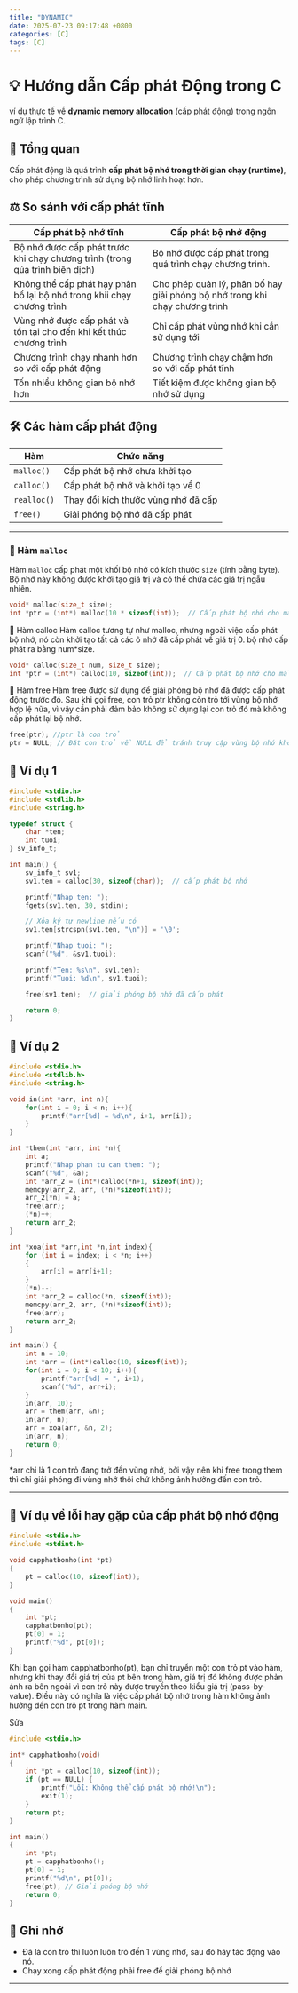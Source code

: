 ```yaml
---
title: "DYNAMIC"
date: 2025-07-23 09:17:48 +0800
categories: [C]
tags: [C]
---
```


# 💡 Hướng dẫn Cấp phát Động trong C

ví dụ thực tế về **dynamic memory allocation** (cấp phát động) trong ngôn ngữ lập trình C.

## 🧠 Tổng quan

Cấp phát động là quá trình **cấp phát bộ nhớ trong thời gian chạy (runtime)**, cho phép chương trình sử dụng bộ nhớ linh hoạt hơn.

## ⚖️ So sánh với cấp phát tĩnh

| Cấp phát bộ nhớ tĩnh| Cấp phát bộ nhớ động|
|---------------------|---------------------|
|Bộ nhớ được cấp phát trước khi chạy  chương trình (trong qúa trình biên dịch)| Bộ nhớ được cấp phát trong quá trình chạy chương trình.|
|Không thể cấp phát hạy phân bổ lại bộ nhớ trong khii chạy chương trình| Cho phép quản lý, phân bố hay giải phóng bộ nhớ trong khi chạy chương trình|
|Vùng nhớ được cấp phát và tồn tại cho đến khi kết thúc chương trình| Chỉ cấp phát vùng nhớ khi cần sử dụng tới|
|Chương trình chạy nhanh hơn so với cấp phát động| Chương trình chạy chậm hơn so với cấp phát tĩnh|
|Tốn nhiểu không gian bộ nhớ hơn | Tiết kiệm được không gian bộ nhớ sử dụng|


## 🛠️ Các hàm cấp phát động

| Hàm     | Chức năng                              |
|---------|----------------------------------------|
| `malloc()` | Cấp phát bộ nhớ chưa khởi tạo       |
| `calloc()` | Cấp phát bộ nhớ và khởi tạo về 0     |
| `realloc()`| Thay đổi kích thước vùng nhớ đã cấp |
| `free()`   | Giải phóng bộ nhớ đã cấp phát       |

---

### 📌 Hàm `malloc`
Hàm `malloc` cấp phát một khối bộ nhớ có kích thước `size` (tính bằng byte). Bộ nhớ này không được khởi tạo giá trị và có thể chứa các giá trị ngẫu nhiên.

```c
void* malloc(size_t size);
int *ptr = (int*) malloc(10 * sizeof(int));  // Cấp phát bộ nhớ cho mảng 10 phần tử kiểu int
```

📌 Hàm calloc
Hàm calloc tương tự như malloc, nhưng ngoài việc cấp phát bộ nhớ, nó còn khởi tạo tất cả các ô nhớ đã cấp phát về giá trị 0. bộ nhớ cấp phát ra bằng num*size.

```c
void* calloc(size_t num, size_t size);
int *ptr = (int*) calloc(10, sizeof(int));  // Cấp phát bộ nhớ cho mảng 10 phần tử kiểu int và khởi tạo về 0
```

📌 Hàm free
Hàm free được sử dụng để giải phóng bộ nhớ đã được cấp phát động trước đó. Sau khi gọi free, con trỏ ptr không còn trỏ tới vùng bộ nhớ hợp lệ nữa, vì vậy cần phải đảm bảo không sử dụng lại con trỏ đó mà không cấp phát lại bộ nhớ.

```c
free(ptr); //ptr là con trỏ
ptr = NULL; // Đặt con trỏ về NULL để tránh truy cập vùng bộ nhớ không hợp lệ
```

## 📌 Ví dụ 1

```c
#include <stdio.h>
#include <stdlib.h>
#include <string.h>

typedef struct {
    char *ten;
    int tuoi;
} sv_info_t;

int main() {
    sv_info_t sv1;
    sv1.ten = calloc(30, sizeof(char));  // cấp phát bộ nhớ

    printf("Nhap ten: ");
    fgets(sv1.ten, 30, stdin);

    // Xóa ký tự newline nếu có
    sv1.ten[strcspn(sv1.ten, "\n")] = '\0';

    printf("Nhap tuoi: ");
    scanf("%d", &sv1.tuoi);

    printf("Ten: %s\n", sv1.ten);
    printf("Tuoi: %d\n", sv1.tuoi);

    free(sv1.ten);  // giải phóng bộ nhớ đã cấp phát

    return 0;
}

```
## 📌 Ví dụ 2
```c
#include <stdio.h>
#include <stdlib.h>
#include <string.h>

void in(int *arr, int n){
    for(int i = 0; i < n; i++){
        printf("arr[%d] = %d\n", i+1, arr[i]);
    }
}

int *them(int *arr, int *n){
    int a;
    printf("Nhap phan tu can them: ");
    scanf("%d", &a);
    int *arr_2 = (int*)calloc(*n+1, sizeof(int));
    memcpy(arr_2, arr, (*n)*sizeof(int));
    arr_2[*n] = a;
    free(arr);
    (*n)++;
    return arr_2;
}

int *xoa(int *arr,int *n,int index){
    for (int i = index; i < *n; i++)
    {
        arr[i] = arr[i+1];
    }
    (*n)--;
    int *arr_2 = calloc(*n, sizeof(int));
    memcpy(arr_2, arr, (*n)*sizeof(int));
    free(arr);
    return arr_2;
}

int main() {
    int n = 10;
    int *arr = (int*)calloc(10, sizeof(int));
    for(int i = 0; i < 10; i++){
        printf("arr[%d] = ", i+1);
        scanf("%d", arr+i);
    }
    in(arr, 10);
    arr = them(arr, &n);
    in(arr, n);
    arr = xoa(arr, &n, 2);
    in(arr, n);
    return 0;
}

```
*arr chỉ là 1 con trỏ đang trở đến vùng nhớ, bởi vậy nên khi free trong them thì chỉ giải phóng đi vùng nhớ thôi chứ không ảnh hưởng đến con trỏ.

---

## 📌 Ví dụ về lỗi hay gặp của cấp phát bộ nhớ động
```c
#include <stdio.h>
#include <stdint.h>

void capphatbonho(int *pt)
{
    pt = calloc(10, sizeof(int));
}

void main()
{
    int *pt;
    capphatbonho(pt);
    pt[0] = 1;
    printf("%d", pt[0]);
}
```
Khi bạn gọi hàm capphatbonho(pt), bạn chỉ truyền một con trỏ pt vào hàm, nhưng khi thay đổi giá trị của pt bên trong hàm, giá trị đó không được phản ánh ra bên ngoài vì con trỏ này được truyền theo kiểu giá trị (pass-by-value). Điều này có nghĩa là việc cấp phát bộ nhớ trong hàm không ảnh hưởng đến con trỏ pt trong hàm main.

Sửa
```c
#include <stdio.h>

int* capphatbonho(void)
{
    int *pt = calloc(10, sizeof(int));
    if (pt == NULL) {
        printf("Lỗi: Không thể cấp phát bộ nhớ!\n");
        exit(1);
    }
    return pt;
}

int main()
{
    int *pt;
    pt = capphatbonho();
    pt[0] = 1;
    printf("%d\n", pt[0]);
    free(pt); // Giải phóng bộ nhớ
    return 0;
}
```

## 📌 Ghi nhớ
- Đã là con trỏ thì luôn luôn trỏ đến 1 vùng nhớ, sau đó hãy tác động vào nó.
- Chạy xong cấp phát động phải free để giải phóng bộ nhớ
---